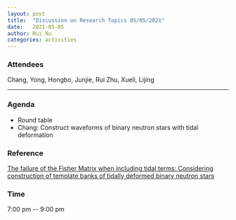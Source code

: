 ```yaml
---
layout: post
title:  "Discussion on Research Topics 05/05/2021"
date:   2021-05-05
author: Rui Xu
categories: activities
---
```



### Attendees

Chang, Yong, Hongbo, Junjie, Rui Zhu, Xueli, Lijing

---

### Agenda

- Round table
- Chang: Construct waveforms of binary neutron stars with tidal deformation 


### Reference
[The failure of the Fisher Matrix when including tidal terms: Considering construction of template banks of tidally deformed binary neutron stars](https://arxiv.org/abs/2101.01091v1)




### Time

7:00 pm -- 9:00 pm
